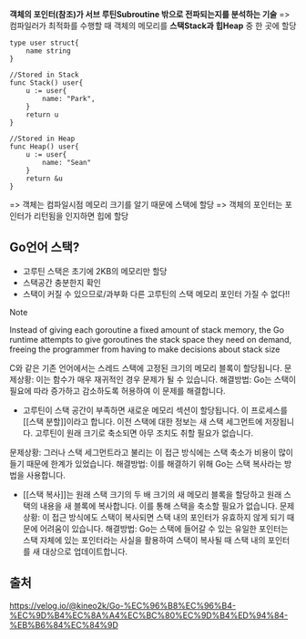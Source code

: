 **객체의 포인터(참조)가 서브 루틴Subroutine 밖으로 전파되는지를 분석하는 기술**
=> 컴파일러가 최적화를 수행할 때 객체의 메모리를 **스택Stack과 힙Heap** 중 한 곳에 할당

```
type user struct{
	name string
}

//Stored in Stack
func Stack() user{
	u := user{
		name: "Park",
	}
	return u
}

//Stored in Heap
func Heap() user{
	u := user{
		name: "Sean"
	}
	return &u
}
```
=> 객체는 컴파일시점 메모리 크기를 알기 때문에 스택에 할당
=> 객체의 포인터는 포인터가 리턴됨을 인지하면 힙에 할당

## Go언어 스택?
- 고루틴 스택은 초기에 2KB의 메모리만 할당
- 스택공간 충분한지 확인
- 스택이 커질 수 있으므로/과부화 다른 고루틴의 스택 메모리 포인터 가질 수 없다!!

> [!NOTE]
> Instead of giving each goroutine a fixed amount of stack memory, the Go runtime attempts to give goroutines the stack space they need on demand, freeing the programmer from having to make decisions about stack size
> 

C와 같은 기존 언어에서는 스레드 스택에 고정된 크기의 메모리 블록이 할당됩니다. 
문제상황: 이는 함수가 매우 재귀적인 경우 문제가 될 수 있습니다. 
해결방법: Go는 스택이 필요에 따라 증가하고 감소하도록 허용하여 이 문제를 해결합니다. 
- 고루틴이 스택 공간이 부족하면 새로운 메모리 섹션이 할당됩니다. 이 프로세스를 [[스택 분할]]이라고 합니다. 이전 스택에 대한 정보는 새 스택 세그먼트에 저장됩니다. 고루틴이 원래 크기로 축소되면 아무 조치도 취할 필요가 없습니다. 

문제상황: 그러나 스택 세그먼트라고 불리는 이 접근 방식에는 스택 축소가 비용이 많이 들기 때문에 한계가 있었습니다. 
해결방법: 이를 해결하기 위해 Go는 스택 복사라는 방법을 사용합니다. 
- [[스택 복사]]는 원래 스택 크기의 두 배 크기의 새 메모리 블록을 할당하고 원래 스택의 내용을 새 블록에 복사합니다. 이를 통해 스택을 축소할 필요가 없습니다.
문제상황: 이 접근 방식에도 스택이 복사되면 스택 내의 포인터가 유효하지 않게 되기 때문에 어려움이 있습니다. 
해결방법: Go는 스택에 들어갈 수 있는 유일한 포인터는 스택 자체에 있는 포인터라는 사실을 활용하여 스택이 복사될 때 스택 내의 포인터를 새 대상으로 업데이트합니다.

## 출처
https://velog.io/@kineo2k/Go-%EC%96%B8%EC%96%B4-%EC%9D%B4%EC%8A%A4%EC%BC%80%EC%9D%B4%ED%94%84-%EB%B6%84%EC%84%9D



